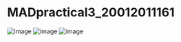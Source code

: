 # MADpractical3_20012011161
![image](https://user-images.githubusercontent.com/110655264/190886740-2ff69991-2121-458c-8269-2ae3c96d0bb3.png)
![image](https://user-images.githubusercontent.com/110655264/190886744-20f21425-8037-46e8-a177-362e4811636c.png)
![image](https://user-images.githubusercontent.com/110655264/190886755-fb7d86f6-e4ae-4b0d-8bb3-ae1b7b250f45.png)
